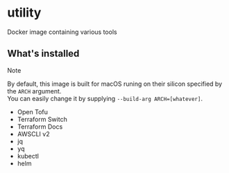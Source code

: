 # utility

Docker image containing various tools

## What's installed

> [!NOTE]
> By default, this image is built for macOS runing on their silicon specified by the `ARCH` argument.\
> You can easily change it by supplying `--build-arg ARCH=[whatever]`.

- Open Tofu
- Terraform Switch
- Terraform Docs
- AWSCLI v2
- jq
- yq
- kubectl
- helm
